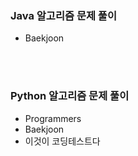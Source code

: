 ### Java 알고리즘 문제 풀이
- Baekjoon

<br><br>


### Python 알고리즘 문제 풀이
- Programmers
- Baekjoon
- 이것이 코딩테스트다
